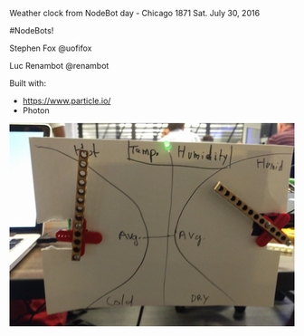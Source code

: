 Weather clock from NodeBot day - Chicago 1871 
Sat. July 30, 2016

#NodeBots!

Stephen Fox
@uofifox

Luc Renambot
@renambot

Built with:
* https://www.particle.io/
* Photon

![GitHub Logo](/pics/weather-clock.jpg)

